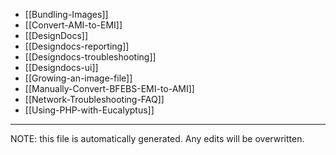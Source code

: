 * [[Bundling-Images]]
* [[Convert-AMI-to-EMI]]
* [[DesignDocs]]
* [[Designdocs-reporting]]
* [[Designdocs-troubleshooting]]
* [[Designdocs-ui]]
* [[Growing-an-image-file]]
* [[Manually-Convert-BFEBS-EMI-to-AMI]]
* [[Network-Troubleshooting-FAQ]]
* [[Using-PHP-with-Eucalyptus]]

*****
NOTE: this file is automatically generated. Any edits will be overwritten.

